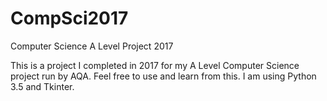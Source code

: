 # CompSci2017
Computer Science A Level Project 2017




This is a project I completed in 2017 for my A Level Computer Science project run by AQA. Feel free to use and learn from this. I am using Python 3.5 and Tkinter.
